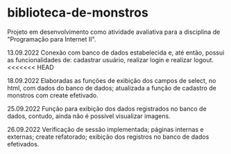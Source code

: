 # biblioteca-de-monstros

Projeto em desenvolvimento como atividade avaliativa para a disciplina de "Programação para Internet II".

13.09.2022
Conexão com banco de dados estabelecida e, até então, possui as funcionalidades de: cadastrar usuário, realizar login e realizar logout.
<<<<<<< HEAD

18.09.2022
Elaboradas as funções de exibição dos campos de select, no html, com dados do banco de dados; atualizada a função de cadastro de monstros com create efetivado.

25.09.2022 
Função para exibição dos dados registrados no banco de dados, contudo, ainda não é possível visualizar imagens.

26.09.2022
Verificação de sessão implementada; páginas internas e externas; create refatorado; exibição dos registros no banco de dados efetivados.
